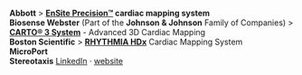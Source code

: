 __Abbott__ > __[EnSite Precision™](https://www.cardiovascular.abbott/us/en/hcp/products/electrophysiology/ensite-precision-cardiac-mapping-system.html) cardiac mapping system__  
__Biosense Webster__ (Part of the __Johnson & Johnson__ Family of Companies) > __[CARTO® 3 System](https://www.biosensewebster.com/products/carto-3.aspx)__ - Advanced 3D Cardiac Mapping  
__Boston Scientific__ > __[RHYTHMIA HDx](https://www.bostonscientific.com/en-US/medical-specialties/electrophysiology/cardiac-mapping-system.html)__ Cardiac Mapping System  
__MicroPort__  
__Stereotaxis__ [LinkedIn](https://www.linkedin.com/company/stereotaxis) · [website](http://www.stereotaxis.com)    
